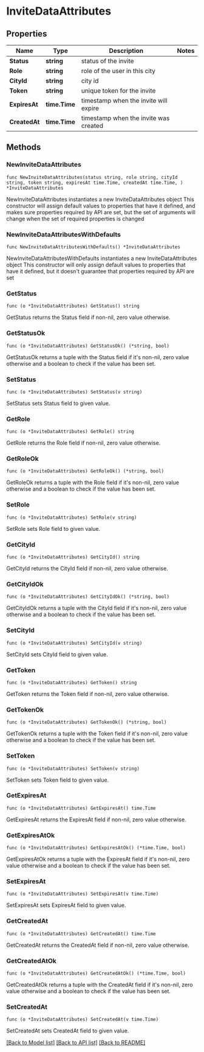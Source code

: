 # InviteDataAttributes

## Properties

Name | Type | Description | Notes
------------ | ------------- | ------------- | -------------
**Status** | **string** | status of the invite | 
**Role** | **string** | role of the user in this city | 
**CityId** | **string** | city id | 
**Token** | **string** | unique token for the invite | 
**ExpiresAt** | **time.Time** | timestamp when the invite will expire | 
**CreatedAt** | **time.Time** | timestamp when the invite was created | 

## Methods

### NewInviteDataAttributes

`func NewInviteDataAttributes(status string, role string, cityId string, token string, expiresAt time.Time, createdAt time.Time, ) *InviteDataAttributes`

NewInviteDataAttributes instantiates a new InviteDataAttributes object
This constructor will assign default values to properties that have it defined,
and makes sure properties required by API are set, but the set of arguments
will change when the set of required properties is changed

### NewInviteDataAttributesWithDefaults

`func NewInviteDataAttributesWithDefaults() *InviteDataAttributes`

NewInviteDataAttributesWithDefaults instantiates a new InviteDataAttributes object
This constructor will only assign default values to properties that have it defined,
but it doesn't guarantee that properties required by API are set

### GetStatus

`func (o *InviteDataAttributes) GetStatus() string`

GetStatus returns the Status field if non-nil, zero value otherwise.

### GetStatusOk

`func (o *InviteDataAttributes) GetStatusOk() (*string, bool)`

GetStatusOk returns a tuple with the Status field if it's non-nil, zero value otherwise
and a boolean to check if the value has been set.

### SetStatus

`func (o *InviteDataAttributes) SetStatus(v string)`

SetStatus sets Status field to given value.


### GetRole

`func (o *InviteDataAttributes) GetRole() string`

GetRole returns the Role field if non-nil, zero value otherwise.

### GetRoleOk

`func (o *InviteDataAttributes) GetRoleOk() (*string, bool)`

GetRoleOk returns a tuple with the Role field if it's non-nil, zero value otherwise
and a boolean to check if the value has been set.

### SetRole

`func (o *InviteDataAttributes) SetRole(v string)`

SetRole sets Role field to given value.


### GetCityId

`func (o *InviteDataAttributes) GetCityId() string`

GetCityId returns the CityId field if non-nil, zero value otherwise.

### GetCityIdOk

`func (o *InviteDataAttributes) GetCityIdOk() (*string, bool)`

GetCityIdOk returns a tuple with the CityId field if it's non-nil, zero value otherwise
and a boolean to check if the value has been set.

### SetCityId

`func (o *InviteDataAttributes) SetCityId(v string)`

SetCityId sets CityId field to given value.


### GetToken

`func (o *InviteDataAttributes) GetToken() string`

GetToken returns the Token field if non-nil, zero value otherwise.

### GetTokenOk

`func (o *InviteDataAttributes) GetTokenOk() (*string, bool)`

GetTokenOk returns a tuple with the Token field if it's non-nil, zero value otherwise
and a boolean to check if the value has been set.

### SetToken

`func (o *InviteDataAttributes) SetToken(v string)`

SetToken sets Token field to given value.


### GetExpiresAt

`func (o *InviteDataAttributes) GetExpiresAt() time.Time`

GetExpiresAt returns the ExpiresAt field if non-nil, zero value otherwise.

### GetExpiresAtOk

`func (o *InviteDataAttributes) GetExpiresAtOk() (*time.Time, bool)`

GetExpiresAtOk returns a tuple with the ExpiresAt field if it's non-nil, zero value otherwise
and a boolean to check if the value has been set.

### SetExpiresAt

`func (o *InviteDataAttributes) SetExpiresAt(v time.Time)`

SetExpiresAt sets ExpiresAt field to given value.


### GetCreatedAt

`func (o *InviteDataAttributes) GetCreatedAt() time.Time`

GetCreatedAt returns the CreatedAt field if non-nil, zero value otherwise.

### GetCreatedAtOk

`func (o *InviteDataAttributes) GetCreatedAtOk() (*time.Time, bool)`

GetCreatedAtOk returns a tuple with the CreatedAt field if it's non-nil, zero value otherwise
and a boolean to check if the value has been set.

### SetCreatedAt

`func (o *InviteDataAttributes) SetCreatedAt(v time.Time)`

SetCreatedAt sets CreatedAt field to given value.



[[Back to Model list]](../README.md#documentation-for-models) [[Back to API list]](../README.md#documentation-for-api-endpoints) [[Back to README]](../README.md)


